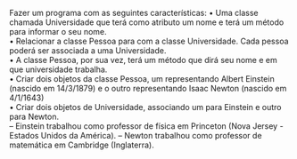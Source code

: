 Fazer um programa com as seguintes características:
        • Uma classe chamada Universidade que terá como atributo um nome e terá um método para informar o seu nome.                   
        • Relacionar a classe Pessoa para com a classe Universidade. Cada pessoa poderá ser associada a uma Universidade.             
        • A classe Pessoa, por sua vez,  terá um método que dirá seu nome e em que universidade trabalha.                             
        • Criar dois objetos da classe Pessoa, um representando Albert Einstein (nascido em 14/3/1879) e o outro representando Isaac Newton (nascido em 4/1/1643)                                                                                                           
        • Criar dois objetos de Universidade, associando um para Einstein e outro para Newton.                                        
                –    Einstein trabalhou como professor de física em Princeton (Nova Jersey - Estados Unidos da América).
                –    Newton trabalhou como professor de matemática em Cambridge (Inglaterra). 
